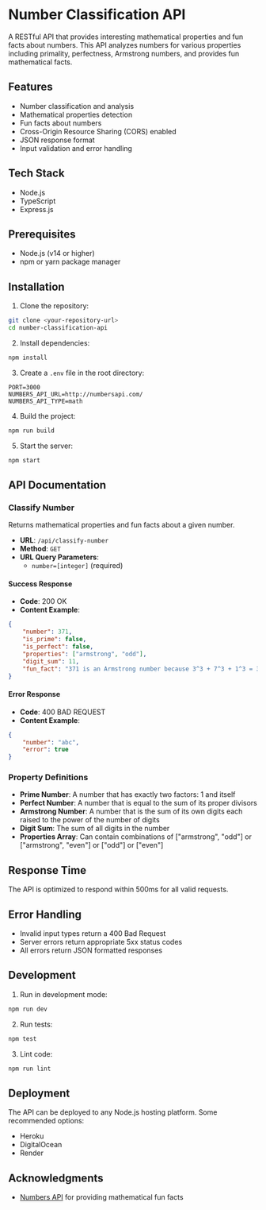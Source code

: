 # Number Classification API

A RESTful API that provides interesting mathematical properties and fun facts about numbers. This API analyzes numbers for various properties including primality, perfectness, Armstrong numbers, and provides fun mathematical facts.

## Features

- Number classification and analysis
- Mathematical properties detection
- Fun facts about numbers
- Cross-Origin Resource Sharing (CORS) enabled
- JSON response format
- Input validation and error handling

## Tech Stack

- Node.js
- TypeScript
- Express.js

## Prerequisites

- Node.js (v14 or higher)
- npm or yarn package manager

## Installation

1. Clone the repository:
```bash
git clone <your-repository-url>
cd number-classification-api
```

2. Install dependencies:
```bash
npm install
```

3. Create a `.env` file in the root directory:
```env
PORT=3000
NUMBERS_API_URL=http://numbersapi.com/
NUMBERS_API_TYPE=math
```


4. Build the project:
```bash
npm run build
```

5. Start the server:
```bash
npm start
```

## API Documentation

### Classify Number

Returns mathematical properties and fun facts about a given number.

- **URL**: `/api/classify-number`
- **Method**: `GET`
- **URL Query Parameters**: 
  - `number=[integer]` (required)

#### Success Response

- **Code**: 200 OK
- **Content Example**:
```json
{
    "number": 371,
    "is_prime": false,
    "is_perfect": false,
    "properties": ["armstrong", "odd"],
    "digit_sum": 11,
    "fun_fact": "371 is an Armstrong number because 3^3 + 7^3 + 1^3 = 371"
}
```

#### Error Response

- **Code**: 400 BAD REQUEST
- **Content Example**:
```json
{
    "number": "abc",
    "error": true
}
```

### Property Definitions

- **Prime Number**: A number that has exactly two factors: 1 and itself
- **Perfect Number**: A number that is equal to the sum of its proper divisors
- **Armstrong Number**: A number that is the sum of its own digits each raised to the power of the number of digits
- **Digit Sum**: The sum of all digits in the number
- **Properties Array**: Can contain combinations of ["armstrong", "odd"] or ["armstrong", "even"] or ["odd"] or ["even"]

## Response Time

The API is optimized to respond within 500ms for all valid requests.

## Error Handling

- Invalid input types return a 400 Bad Request
- Server errors return appropriate 5xx status codes
- All errors return JSON formatted responses

## Development

1. Run in development mode:
```bash
npm run dev
```

2. Run tests:
```bash
npm test
```

3. Lint code:
```bash
npm run lint
```

## Deployment

The API can be deployed to any Node.js hosting platform. Some recommended options:
- Heroku
- DigitalOcean
- Render



## Acknowledgments

- [Numbers API](http://numbersapi.com) for providing mathematical fun facts

